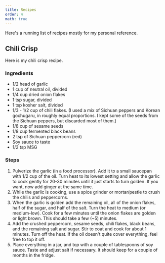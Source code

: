 ```yaml
---
title: Recipes
order: 4
math: true
---
```



Here's a running list of recipes mostly for my personal reference.

## Chili Crisp

Here is my chili crisp recipe. 


### Ingredients

- 1/2 head of garlic
- 1 cup of neutral oil, divided
- 1/4 cup dried onion flakes
- 1 tsp sugar, divided
- 1 tsp kosher salt, divided
- 1/3 - 1/2 cup of chili flakes. (I used a mix of Sichuan peppers and Korean gochugaru, in roughly equal proportions. I kept some of the seeds from the Sichuan peppers, but discarded most of them.)
- 1/8 cup of sesame seeds
- 1/8 cup fermented black beans
- 2 tsp of Sichuan peppercorn (red)
- Soy sauce to taste
- 1/2 tsp MSG

### Steps

1. Pulverize the garlic (in a food processor). Add it to a small saucepan with 1/2 cup of the oil. Turn heat to its lowest setting and allow the garlic to cook gently for 20-30 minutes until it just starts to turn golden. If you want, now add ginger at the same time.
2. While the garlic is cooking, use a spice grinder or mortar/pestle to crush the chilis and peppercorns.
3. When the garlic is golden add the remaining oil, all of the onion flakes, half of the sugar, and half of the salt. Turn the heat to medium (or medium-low). Cook for a few minutes until the onion flakes are golden or light brown. This should take a few (~5) minutes. 
4. Add the crushed peppercorn, sesame seeds, chili flakes, black beans, and the remaining salt and sugar. Stir to coat and cook for about 1 minutes. Turn off the heat. If the oil doesn't quite cover everything, feel free to top it off. 
5. Place everything in a jar, and top with a couple of tablespoons of soy sauce. Taste and adjust salt if necessary. It should keep for a couple of months in the fridge. 




